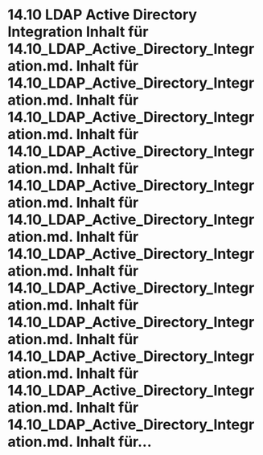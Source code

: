 # 14.10 LDAP Active Directory Integration Inhalt für 14.10_LDAP_Active_Directory_Integration.md. Inhalt für 14.10_LDAP_Active_Directory_Integration.md. Inhalt für 14.10_LDAP_Active_Directory_Integration.md. Inhalt für 14.10_LDAP_Active_Directory_Integration.md. Inhalt für 14.10_LDAP_Active_Directory_Integration.md. Inhalt für 14.10_LDAP_Active_Directory_Integration.md. Inhalt für 14.10_LDAP_Active_Directory_Integration.md. Inhalt für 14.10_LDAP_Active_Directory_Integration.md. Inhalt für 14.10_LDAP_Active_Directory_Integration.md. Inhalt für 14.10_LDAP_Active_Directory_Integration.md. Inhalt für 14.10_LDAP_Active_Directory_Integration.md. Inhalt für 14.10_LDAP_Active_Directory_Integration.md. Inhalt für...